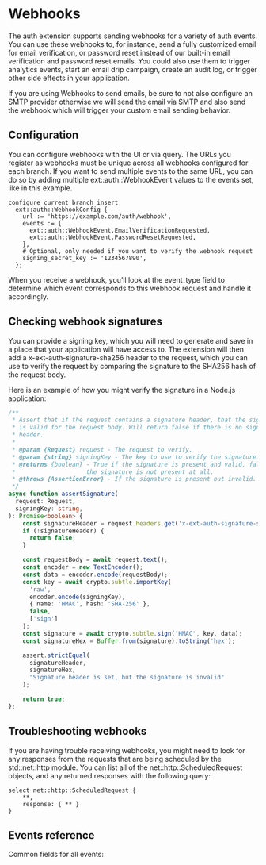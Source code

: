 # Webhooks

The auth extension supports sending webhooks for a variety of auth events. You can use these webhooks to, for instance, send a fully customized email for email verification, or password reset instead of our built-in email verification and password reset emails. You could also use them to trigger analytics events, start an email drip campaign, create an audit log, or trigger other side effects in your application.

If you are using Webhooks to send emails, be sure to not also configure an SMTP provider otherwise we will send the email via SMTP and also send the webhook which will trigger your custom email sending behavior.

## Configuration

You can configure webhooks with the UI or via query. The URLs you register as webhooks must be unique across all webhooks configured for each branch. If you want to send multiple events to the same URL, you can do so by adding multiple ext::auth::WebhookEvent values to the events set, like in this example.

```edgeql
configure current branch insert
  ext::auth::WebhookConfig {
    url := 'https://example.com/auth/webhook',
    events := {
      ext::auth::WebhookEvent.EmailVerificationRequested,
      ext::auth::WebhookEvent.PasswordResetRequested,
    },
    # Optional, only needed if you want to verify the webhook request
    signing_secret_key := '1234567890',
  };
```

When you receive a webhook, you’ll look at the event_type field to determine which event corresponds to this webhook request and handle it accordingly.

## Checking webhook signatures

You can provide a signing key, which you will need to generate and save in a place that your application will have access to. The extension will then add a x-ext-auth-signature-sha256 header to the request, which you can use to verify the request by comparing the signature to the SHA256 hash of the request body.

Here is an example of how you might verify the signature in a Node.js application:

```typescript
/**
 * Assert that if the request contains a signature header, that the signature
 * is valid for the request body. Will return false if there is no signature
 * header.
 *
 * @param {Request} request - The request to verify.
 * @param {string} signingKey - The key to use to verify the signature.
 * @returns {boolean} - True if the signature is present and valid, false if
 *                    the signature is not present at all.
 * @throws {AssertionError} - If the signature is present but invalid.
 */
async function assertSignature(
  request: Request,
  signingKey: string,
): Promise<boolean> {
    const signatureHeader = request.headers.get('x-ext-auth-signature-sha256');
    if (!signatureHeader) {
      return false;
    }

    const requestBody = await request.text();
    const encoder = new TextEncoder();
    const data = encoder.encode(requestBody);
    const key = await crypto.subtle.importKey(
      'raw',
      encoder.encode(signingKey),
      { name: 'HMAC', hash: 'SHA-256' },
      false,
      ['sign']
    );
    const signature = await crypto.subtle.sign('HMAC', key, data);
    const signatureHex = Buffer.from(signature).toString('hex');

    assert.strictEqual(
      signatureHeader,
      signatureHex,
      "Signature header is set, but the signature is invalid"
    );

    return true;
};
```

## Troubleshooting webhooks

If you are having trouble receiving webhooks, you might need to look for any responses from the requests that are being scheduled by the std::net::http module. You can list all of the net::http::ScheduledRequest objects, and any returned responses with the following query:

```edgeql
select net::http::ScheduledRequest {
    **,
    response: { ** }
}
```

## Events reference

Common fields for all events:

